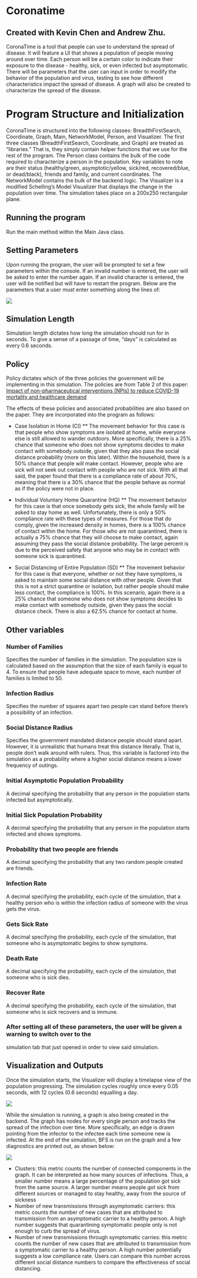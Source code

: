 # Coronatime
## Created with Kevin Chen and Andrew Zhu.

CoronaTime is a tool that people can use to understand the spread of disease.
It will feature a UI that shows a population of people moving around over time.
Each person will be a certain color to indicate their exposure to the disease -
healthy, sick, or even infected but asymptomatic. There will be parameters that
the user can input in order to modify the behavior of the population and virus,
testing to see how different characteristics impact the spread of disease.
A graph will also be created to characterize the spread of the disease.

# Program Structure and Initialization
CoronaTime is structured into the following classes: BreadthFirstSearch, Coordinate, Graph,
Main, NetworkModel, Person, and Visualizer. The first three classes (BreadthFirstSearch,
Coordinate, and Graph) are treated as “libraries.” That is, they simply contain helper functions
that we use for the rest of the program. The Person class contains the bulk of the code required
to characterize a person in the population. Key variables to note are their status (healthy/green,
asymptotic/yellow, sick/red, recovered/blue, or dead/black), friends and family, and current coordinates. The
NetworkModel contains the bulk of the backend logic. The Visualizer is a modified Schelling’s
Model Visualizer that displays the change in the population over time. The simulation takes
place on a 200x250 rectangular plane.

## Running the program
Run the main method within the Main Java class.

## Setting Parameters
Upon running the program, the user will be prompted to set a few parameters within the
console. If an invalid number is entered, the user will be asked to enter the number again. If an
invalid character is entered, the user will be notified but will have to restart the program. Below
are the parameters that a user must enter something along the lines of:

![](images/input.jpg)


## Simulation Length
Simulation length dictates how long the simulation should run for in seconds. To give a
sense of a passage of time, “days” is calculated as every 0.6 seconds.

## Policy
Policy dictates which of the three policies the government will be implementing in this
simulation. The policies are from Table 2 of this paper: [Impact of non-pharmaceutical
interventions (NPIs) to reduce COVID-19 mortality and healthcare demand](https://www.imperial.ac.uk/media/imperial-college/medicine/sph/ide/gida-fellowships/Imperial-College-COVID19-NPI-modelling-16-03-2020.pdfe)

The effects of these policies and associated probabilities are also based on the paper.
They are incorporated into the program as follows:

* Case Isolation in Home (CI)
** The movement behavior for this case is that people who show symptoms are
isolated at home, while everyone else is still allowed to wander outdoors. More
specifically, there is a 25% chance that someone who does not show symptoms
decides to make contact with somebody outside, given that they also pass the
social distance probability (more on this later). Within the household, there is a
50% chance that people will make contact. However, people who are sick will not
seek out contact with people who are not sick. With all that said, the paper found
that there is a compliance rate of about 70%, meaning that there is a 30%
chance that the people behave as normal as if the policy were not in place.

* Individual Voluntary Home Quarantine (HQ)
** The movement behavior for this case is that once somebody gets sick, the whole
family will be asked to stay home as well. Unfortunately, there is only a 50%
compliance rate with these types of measures. For those that do comply, given
the increased density in homes, there is a 100% chance of contact within the
home. For those who are not quarantined, there is actually a 75% chance that
they will choose to make contact, again assuming they pass the social distance
probability. The large percent is due to the perceived safety that anyone who may
be in contact with someone sick is quarantined.

* Social Distancing of Entire Population (SD)
** The movement behavior for this case is that everyone, whether or not they have
symptoms, is asked to maintain some social distance with other people. Given
that this is not a strict quarantine or isolation, but rather people should make less
contact, the compliance is 100%. In this scenario, again there is a 25% chance
that someone who does not show symptoms decides to make contact with
somebody outside, given they pass the social distance check. There is also a
62.5% chance for contact at home.

## Other variables

### Number of Families
Specifies the number of families in the simulation. The population size is calculated
based on the assumption that the size of each family is equal to 4. To ensure that people
have adequate space to move, each number of families is limited to 50.

### Infection Radius
Specifies the number of squares apart two people can stand before there’s a possibility
of an infection.

### Social Distance Radius
Specifies the government mandated distance people should stand apart. However, it is
unrealistic that humans treat this distance literally. That is, people don’t walk around with
rulers. Thus, this variable is factored into the simulation as a probability where a higher
social distance means a lower frequency of outings.

### Initial Asymptotic Population Probability
A decimal specifying the probability that any person in the population starts infected but
asymptotically.

### Initial Sick Population Probability
A decimal specifying the probability that any person in the population starts infected and
shows symptoms.

### Probability that two people are friends
A decimal specifying the probability that any two random people created are friends.

### Infection Rate
A decimal specifying the probability, each cycle of the simulation, that a healthy person
who is within the infection radius of someone with the virus gets the virus.

### Gets Sick Rate
A decimal specifying the probability, each cycle of the simulation, that someone who is
asymptomatic begins to show symptoms.

### Death Rate
A decimal specifying the probability, each cycle of the simulation, that someone who is
sick dies.

### Recover Rate
A decimal specifying the probability, each cycle of the simulation, that someone who is
sick recovers and is immune.

### After setting all of these parameters, the user will be given a warning to switch over to the
simulation tab that just opened in order to view said simulation.

## Visualization and Outputs
Once the simulation starts, the Visualizer will display a timelapse view of the population
progressing. The simulation cycles roughly once every 0.05 seconds, with 12 cycles (0.6
seconds) equalling a day.

![](images/output.jpg)

While the simulation is running, a graph is also being created in the backend. The graph has
nodes for every single person and tracks the spread of the infection over time. More specifically,
an edge is drawn pointing from the infector to the infectee each time someone new is infected.
At the end of the simulation, BFS is run on the graph and a few diagnostics are printed out, as shown below: 

![](images/output_data.jpg)

* Clusters: this metric counts the number of connected components in the graph. It can
be interpreted as how many sources of infections. Thus, a smaller number means a
large percentage of the population got sick from the same source. A larger number
means people got sick from different sources or managed to stay healthy, away from the
source of sickness
* Number of new transmissions through asymptomatic carriers: this metric counts
the number of new cases that are attributed to transmission from an asymptomatic
carrier to a healthy person. A high number suggests that quarantining symptomatic
people only is not enough to curb the spread of virus.
* Number of new transmissions through symptomatic carries: this metric counts the
number of new cases that are attributed to transmission from a symptomatic carrier to a
healthy person. A high number potentially suggests a low compliance rate. Users can
compare this number across different social distance numbers to compare the
effectiveness of social distancing.

